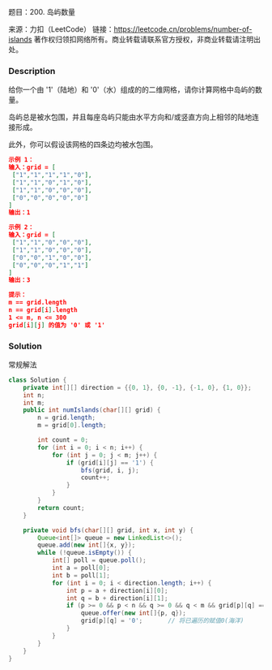 题目：200. 岛屿数量

来源：力扣（LeetCode）
链接：https://leetcode.cn/problems/number-of-islands
著作权归领扣网络所有。商业转载请联系官方授权，非商业转载请注明出处。

### Description

给你一个由 '1'（陆地）和 '0'（水）组成的的二维网格，请你计算网格中岛屿的数量。

岛屿总是被水包围，并且每座岛屿只能由水平方向和/或竖直方向上相邻的陆地连接形成。

此外，你可以假设该网格的四条边均被水包围。

 ```json
示例 1：
输入：grid = [
  ["1","1","1","1","0"],
  ["1","1","0","1","0"],
  ["1","1","0","0","0"],
  ["0","0","0","0","0"]
]
输出：1

示例 2：
输入：grid = [
  ["1","1","0","0","0"],
  ["1","1","0","0","0"],
  ["0","0","1","0","0"],
  ["0","0","0","1","1"]
]
输出：3

提示：
m == grid.length
n == grid[i].length
1 <= m, n <= 300
grid[i][j] 的值为 '0' 或 '1'
 ```

### Solution

常规解法

```java
class Solution {
    private int[][] direction = {{0, 1}, {0, -1}, {-1, 0}, {1, 0}};
    int n;
    int m;
    public int numIslands(char[][] grid) {
        n = grid.length;
        m = grid[0].length;

        int count = 0;
        for (int i = 0; i < n; i++) {
            for (int j = 0; j < m; j++) {
                if (grid[i][j] == '1') {
                    bfs(grid, i, j);
                    count++;
                }
            }
        }
        return count;
    }

    private void bfs(char[][] grid, int x, int y) {
        Queue<int[]> queue = new LinkedList<>();
        queue.add(new int[]{x, y});
        while (!queue.isEmpty()) {
            int[] poll = queue.poll();
            int a = poll[0];
            int b = poll[1];
            for (int i = 0; i < direction.length; i++) {
                int p = a + direction[i][0];
                int q = b + direction[i][1];
                if (p >= 0 && p < n && q >= 0 && q < m && grid[p][q] == '1') {
                    queue.offer(new int[]{p, q});
                    grid[p][q] = '0';		// 将已遍历的赋值0(海洋)
                }
            }
        }
    }
}
```

